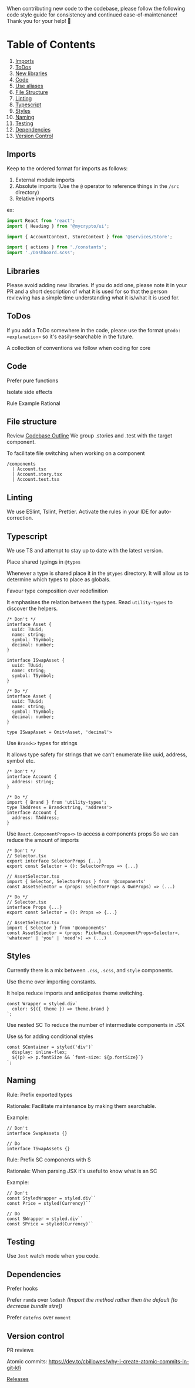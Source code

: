 When contributing new code to the codebase, please follow the following code style guide for consistency and continued ease-of-maintenance! Thank you for your help! :rocket: 

# Table of Contents
1. [Imports](#imports)
1. [ToDos](#todos)
1. [New libraries](#libraries)
1. [Code](#code)
1. [Use aliases](#use-aliases-absolute-imports)
1. [File Structure](#file-structure)
1. [Linting](#linting)
1. [Typescript](#typescript)
1. [Styles](#styles)
1. [Naming](#naming)
1. [Testing](#testing)
1. [Dependencies](#dependencies)
1. [Version Control](#version-control)

## Imports
Keep to the ordered format for imports as follows:
1) External module imports
2) Absolute imports (Use the `@` operator to reference things in the `/src` directory)
3) Relative imports

ex:
```js
import React from 'react';
import { Heading } from '@mycrypto/ui';

import { AccountContext, StoreContext } from '@services/Store';

import { actions } from './constants';
import './Dashboard.scss';
```

## Libraries

Please avoid adding new libraries. If you do add one, please note it in your PR and a short description of what it is used for so that the person reviewing has a simple time understanding what it is/what it is used for.

## ToDos

If you add a ToDo somewhere in the code, please use the format `@todo: <explanation>` so it's easily-searchable in the future.

A collection of conventions we follow when coding for core


## Code
Prefer pure functions

Isolate side effects


Rule
Example
Rational


## File structure
Review [Codebase Outline](https://github.com/MyCryptoHQ/MyCrypto/wiki/Codebase-Outline)
We group .stories and .test with the target component.

To facilitate file switching when working on a component
```
/components
  | Account.tsx
  | Account.story.tsx
  | Account.test.tsx 
```

## Linting
We use ESlint, Tslint, Prettier. 
Activate the rules in your IDE for auto-correction.


## Typescript
We use TS and attempt to stay up to date with the latest version.

Place shared typings in `@types`

Whenever a type is shared place it in the `@types` directory. It will allow us to determine which types to place as globals.

Favour type composition over redefinition

It emphasises the relation between the types. Read `utility-types` to discover the helpers.

```
/* Don't */
interface Asset {
  uuid: TUuid;
  name: string;
  symbol: TSymbol;
  decimal: number;
}

interface ISwapAsset {
  uuid: TUuid;
  name: string;
  symbol: TSymbol;
}
```

```
/* Do */
interface Asset {
  uuid: TUuid;
  name: string;
  symbol: TSymbol;
  decimal: number;
}

type ISwapAsset = Omit<Asset, 'decimal'>
```

Use `Brand<>` types for strings

It allows type safety for strings that we can’t enumerate like uuid, address, symbol etc.
```
/* Don't */
interface Account {
  address: string;
}
```

```
/* Do */
import { Brand } from 'utility-types';
type TAddress = Brand<string, 'address'>
interface Account {
  address: TAddress;
}
``` 

Use `React.ComponentProps<>` to access a components props So we can reduce the amount of imports
```
/* Don't */
// Selector.tsx
export interface SelectorProps {...} 
export const Selector = (): SelectorProps => {...}

// AssetSelector.tsx
import { Selector, SelectorProps } from '@components'
const AssetSelector = (props: SelectorProps & OwnProps) => (...)
```

```
/* Do */
// Selector.tsx
interface Props {...} 
export const Selector = (): Props => {...}

// AssetSelector.tsx
import { Selector } from '@components'
const AssetSelector = (props: Pick<React.ComponentProps<Selector>, 'whatever' | 'you' | 'need'>) => (...) 
```

## Styles
Currently there is a mix between `.css`, `.scss`, and `style` components.

Use theme over importing constants.

It helps reduce imports and anticipates theme switching.

```
const Wrapper = styled.div`
  color: ${({ theme }) => theme.brand }
`;
```
Use nested SC To reduce the number of intermediate components in JSX

Use `&&` for adding conditional styles

```
const SContainer = styled('div')`
  display: inline-flex;
  ${(p) => p.fontSize && `font-size: ${p.fontSize}`}
`;
```

## Naming
Rule: Prefix exported types

Rationale: Facilitate maintenance by making them searchable.

Example:

```
// Don't
interface SwapAssets {} 
```

```
// Do
interface TSwapAssets {}
```

Rule: Prefix SC components with S

Rationale: When parsing JSX it's useful to know what is an SC

Example:

```
// Don't
const StyledWrapper = styled.div``
const Price = styled(Currency)``
```

```
// Do
const SWrapper = styled.div``
const SPrice = styled(Currency)``
```

## Testing
Use `Jest` watch mode when you code.


## Dependencies
Prefer hooks

Prefer `ramda` over `lodash` _(Import the method rather then the default [to decrease bundle size])_

Prefer `datefns` over `moment`


## Version control
PR reviews

Atomic commits: https://dev.to/cbillowes/why-i-create-atomic-commits-in-git-kfi

[Releases](https://www.notion.so/Releases-38e5c6ee3b26409cbb14d0c479ea1371)